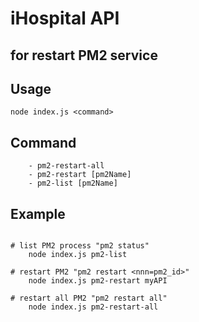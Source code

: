 # iHospital API
## for restart PM2 service

## Usage
`
    node index.js <command>
`

## Command
```
    - pm2-restart-all
    - pm2-restart [pm2Name]
    - pm2-list [pm2Name]
```
## Example
```

# list PM2 process "pm2 status"
    node index.js pm2-list

# restart PM2 "pm2 restart <nnn=pm2_id>"
    node index.js pm2-restart myAPI

# restart all PM2 "pm2 restart all"
    node index.js pm2-restart-all

```
